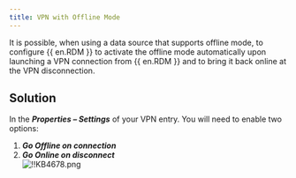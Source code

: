 ```yaml
---
title: VPN with Offline Mode
---
```

It is possible, when using a data source that supports offline mode, to configure {{ en.RDM }} to activate the offline mode automatically upon launching a VPN connection from {{ en.RDM }} and to bring it back online at the VPN disconnection.

## Solution

In the ***Properties – Settings*** of your VPN entry. You will need to enable two options:

1. ***Go Offline on connection***
1. ***Go Online on disconnect***  
![!!KB4678.png](/img/en/kb/KB4678.png)
